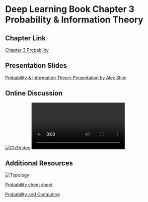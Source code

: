 # Deep Learning Book Chapter 3 Probability & Information Theory

## Chapter Link

[Chapter 3 Probability](http://www.deeplearningbook.org/contents/prob.html)


## Presentation Slides

[Probability & Information Theory Presentation by Alex Shim](DLB-Probability_Theory-Shim.pdf) 


## Online Discussion


[![Ch3Video](http://img.youtube.com/m-eyp6wq8i8/0.jpg)](https://youtu.be/m-eyp6wq8i8)
<VIDEO>https://youtu.be/m-eyp6wq8i8</VIDEO>


## Additional Resources

![Topology](https://i.stack.imgur.com/YsZc9.png)

[Probability cheet sheet](http://www.wzchen.com/probability-cheatsheet/)

[Probability and Computing](http://www.mscs.dal.ca/~janssen/5340/ToRead/mitzenmacher-upfal.pdf)

